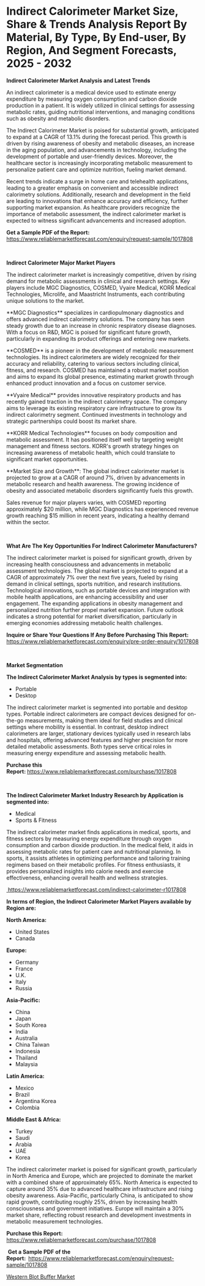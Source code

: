 <p><h1>Indirect Calorimeter Market Size, Share & Trends Analysis Report By Material, By Type, By End-user, By Region, And Segment Forecasts, 2025 - 2032</h1></p><p><strong>Indirect Calorimeter Market Analysis and Latest Trends</strong></p>
<p><p>An indirect calorimeter is a medical device used to estimate energy expenditure by measuring oxygen consumption and carbon dioxide production in a patient. It is widely utilized in clinical settings for assessing metabolic rates, guiding nutritional interventions, and managing conditions such as obesity and metabolic disorders.</p><p>The Indirect Calorimeter Market is poised for substantial growth, anticipated to expand at a CAGR of 13.1% during the forecast period. This growth is driven by rising awareness of obesity and metabolic diseases, an increase in the aging population, and advancements in technology, including the development of portable and user-friendly devices. Moreover, the healthcare sector is increasingly incorporating metabolic measurement to personalize patient care and optimize nutrition, fueling market demand. </p><p>Recent trends indicate a surge in home care and telehealth applications, leading to a greater emphasis on convenient and accessible indirect calorimetry solutions. Additionally, research and development in the field are leading to innovations that enhance accuracy and efficiency, further supporting market expansion. As healthcare providers recognize the importance of metabolic assessment, the indirect calorimeter market is expected to witness significant advancements and increased adoption.</p></p>
<p><strong>Get a Sample PDF of the Report:&nbsp;</strong> <a href="https://www.reliablemarketforecast.com/enquiry/request-sample/1017808?utm_campaign=2516&utm_medium=2&utm_source=Github&utm_content=ia&utm_term=05032025&utm_id=indirect-calorimeter">https://www.reliablemarketforecast.com/enquiry/request-sample/1017808</a></p>
<p>&nbsp;</p>
<p><strong>Indirect Calorimeter Major Market Players</strong></p>
<p><p>The indirect calorimeter market is increasingly competitive, driven by rising demand for metabolic assessments in clinical and research settings. Key players include MGC Diagnostics, COSMED, Vyaire Medical, KORR Medical Technologies, Microlife, and Maastricht Instruments, each contributing unique solutions to the market.</p><p>**MGC Diagnostics** specializes in cardiopulmonary diagnostics and offers advanced indirect calorimetry solutions. The company has seen steady growth due to an increase in chronic respiratory disease diagnoses. With a focus on R&D, MGC is poised for significant future growth, particularly in expanding its product offerings and entering new markets.</p><p>**COSMED** is a pioneer in the development of metabolic measurement technologies. Its indirect calorimeters are widely recognized for their accuracy and reliability, catering to various sectors including clinical, fitness, and research. COSMED has maintained a robust market position and aims to expand its global presence, estimating market growth through enhanced product innovation and a focus on customer service.</p><p>**Vyaire Medical** provides innovative respiratory products and has recently gained traction in the indirect calorimetry space. The company aims to leverage its existing respiratory care infrastructure to grow its indirect calorimetry segment. Continued investments in technology and strategic partnerships could boost its market share.</p><p>**KORR Medical Technologies** focuses on body composition and metabolic assessment. It has positioned itself well by targeting weight management and fitness sectors. KORR's growth strategy hinges on increasing awareness of metabolic health, which could translate to significant market opportunities.</p><p>**Market Size and Growth**: The global indirect calorimeter market is projected to grow at a CAGR of around 7%, driven by advancements in metabolic research and health awareness. The growing incidence of obesity and associated metabolic disorders significantly fuels this growth. </p><p>Sales revenue for major players varies, with COSMED reporting approximately $20 million, while MGC Diagnostics has experienced revenue growth reaching $15 million in recent years, indicating a healthy demand within the sector.</p></p>
<p>&nbsp;</p>
<p><strong>What Are The Key Opportunities For Indirect Calorimeter Manufacturers?</strong></p>
<p><p>The indirect calorimeter market is poised for significant growth, driven by increasing health consciousness and advancements in metabolic assessment technologies. The global market is projected to expand at a CAGR of approximately 7% over the next five years, fueled by rising demand in clinical settings, sports nutrition, and research institutions. Technological innovations, such as portable devices and integration with mobile health applications, are enhancing accessibility and user engagement. The expanding applications in obesity management and personalized nutrition further propel market expansion. Future outlook indicates a strong potential for market diversification, particularly in emerging economies addressing metabolic health challenges.</p></p>
<p><strong>Inquire or Share Your Questions If Any Before Purchasing This Report:</strong> <a href="https://www.reliablemarketforecast.com/enquiry/pre-order-enquiry/1017808?utm_campaign=2516&utm_medium=2&utm_source=Github&utm_content=ia&utm_term=05032025&utm_id=indirect-calorimeter">https://www.reliablemarketforecast.com/enquiry/pre-order-enquiry/1017808</a></p>
<p>&nbsp;</p>
<p><strong>Market Segmentation</strong></p>
<p><strong>The Indirect Calorimeter Market Analysis by types is segmented into:</strong></p>
<p><ul><li>Portable</li><li>Desktop</li></ul></p>
<p><p>The indirect calorimeter market is segmented into portable and desktop types. Portable indirect calorimeters are compact devices designed for on-the-go measurements, making them ideal for field studies and clinical settings where mobility is essential. In contrast, desktop indirect calorimeters are larger, stationary devices typically used in research labs and hospitals, offering advanced features and higher precision for more detailed metabolic assessments. Both types serve critical roles in measuring energy expenditure and assessing metabolic health.</p></p>
<p><strong>Purchase this Report:&nbsp;</strong><a href="https://www.reliablemarketforecast.com/purchase/1017808?utm_campaign=2516&utm_medium=2&utm_source=Github&utm_content=ia&utm_term=05032025&utm_id=indirect-calorimeter">https://www.reliablemarketforecast.com/purchase/1017808</a></p>
<p>&nbsp;</p>
<p><strong>The Indirect Calorimeter Market Industry Research by Application is segmented into:</strong></p>
<p><ul><li>Medical</li><li>Sports & Fitness</li></ul></p>
<p><p>The indirect calorimeter market finds applications in medical, sports, and fitness sectors by measuring energy expenditure through oxygen consumption and carbon dioxide production. In the medical field, it aids in assessing metabolic rates for patient care and nutritional planning. In sports, it assists athletes in optimizing performance and tailoring training regimens based on their metabolic profiles. For fitness enthusiasts, it provides personalized insights into calorie needs and exercise effectiveness, enhancing overall health and wellness strategies.</p></p>
<p><a href="https://www.reliablemarketforecast.com/indirect-calorimeter-r1017808?utm_campaign=2516&utm_medium=2&utm_source=Github&utm_content=ia&utm_term=05032025&utm_id=indirect-calorimeter">&nbsp;https://www.reliablemarketforecast.com/indirect-calorimeter-r1017808</a></p>
<p><strong>In terms of Region, the Indirect Calorimeter Market Players available by Region are:</strong></p>
<p>
    <p> <strong> North America: </strong>
        <ul>
            <li>United States</li>
            <li>Canada</li>
        </ul>
        </p> 
    <p> <strong> Europe: </strong>
        <ul>
            <li>Germany</li>
            <li>France</li>
            <li>U.K.</li>
            <li>Italy</li>
            <li>Russia</li>
        </ul>
        </p> 
    <p> <strong> Asia-Pacific: </strong>
        <ul>
            <li>China</li>
            <li>Japan</li>
            <li>South Korea</li>
            <li>India</li>
            <li>Australia</li>
            <li>China Taiwan</li>
            <li>Indonesia</li>
            <li>Thailand</li>
            <li>Malaysia</li>
        </ul>
        </p> 
    <p> <strong> Latin America: </strong>
        <ul>
            <li>Mexico</li>
            <li>Brazil</li>
            <li>Argentina Korea</li>
            <li>Colombia</li>
        </ul>
        </p> 
    <p> <strong> Middle East & Africa: </strong>
        <ul>
            <li>Turkey</li>
            <li>Saudi</li>
            <li>Arabia</li>
            <li>UAE</li>
            <li>Korea</li>
        </ul>
    </p>
    </p>
<p><p>The indirect calorimeter market is poised for significant growth, particularly in North America and Europe, which are projected to dominate the market with a combined share of approximately 65%. North America is expected to capture around 35% due to advanced healthcare infrastructure and rising obesity awareness. Asia-Pacific, particularly China, is anticipated to show rapid growth, contributing roughly 25%, driven by increasing health consciousness and government initiatives. Europe will maintain a 30% market share, reflecting robust research and development investments in metabolic measurement technologies.</p></p>
<p><strong>Purchase this Report: </strong><a href="https://www.reliablemarketforecast.com/purchase/1017808?utm_campaign=2516&utm_medium=2&utm_source=Github&utm_content=ia&utm_term=05032025&utm_id=indirect-calorimeter">https://www.reliablemarketforecast.com/purchase/1017808</a></p>
<p>&nbsp;<strong>Get a Sample PDF of the Report:&nbsp;&nbsp;</strong><a href="https://www.reliablemarketforecast.com/enquiry/request-sample/1017808?utm_campaign=2516&utm_medium=2&utm_source=Github&utm_content=ia&utm_term=05032025&utm_id=indirect-calorimeter">https://www.reliablemarketforecast.com/enquiry/request-sample/1017808</a></p>
<p><strong></strong></p>
<p><p><a href="https://github.com/triattwood9919/Market-Research-Report-List-1/blob/main/western-blot-buffer-market.md?utm_campaign=2516&utm_medium=2&utm_source=Github&utm_content=ia&utm_term=05032025&utm_id=indirect-calorimeter">Western Blot Buffer Market</a></p></p>